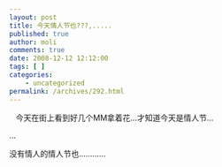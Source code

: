 ```yaml
---
layout: post
title: 今天情人节也???,.....
published: true
author: moli
comments: true
date: 2008-12-12 12:12:00
tags: [ ]
categories:
    - uncategorized
permalink: /archives/292.html
---
```

&nbsp;&nbsp; 今天在街上看到好几个MM拿着花&#8230;才知道今天是情人节&#8230;

&#8230; 

没有情人的情人节也&#8230;&#8230;&#8230;&#8230;